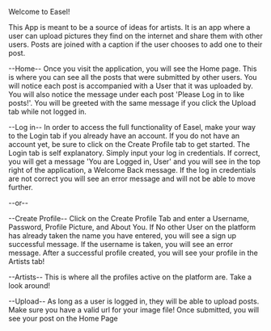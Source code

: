 Welcome to Easel!

This App is meant to be a source of ideas for artists. It is an app where a user can upload pictures they find on the internet and share them with other users. Posts are joined with a caption if the user chooses to add one to their post.

--Home--
Once you visit the application, you will see the Home page. This is where you can see all the posts that were submitted by other users. You will notice each post is accompanied with a User that it was uploaded by. You will also notice the message under each post 'Please Log in to like posts!'. You will be greeted with the same message if you click the Upload tab while not logged in. 

--Log in--
In order to access the full functionality of Easel, make your way to the Login tab if you already have an account. If you do not have an account yet, be sure to click on the Create Profile tab to get started. The Login tab is self explanatory. Simply input your log in credentials. If correct, you will get a message 'You are Logged in, User' and you will see in the top right of the application, a Welcome Back message. If the log in credentials are not correct you will see an error message and will not be able to move further.

--or--

--Create Profile--
Click on the Create Profile Tab and enter a Username, Password, Profile Picture, and About You. If No other User on the platform has already taken the name you have entered, you will see a sign up successful message. If the username is taken, you will see an error message. After a successful profile created, you will see your profile in the Artists tab!

--Artists--
This is where all the profiles active on the platform are. Take a look around!

--Upload--
As long as a user is logged in, they will be able to upload posts. Make sure you have a valid url for your image file! Once submitted, you will see your post on the Home Page
